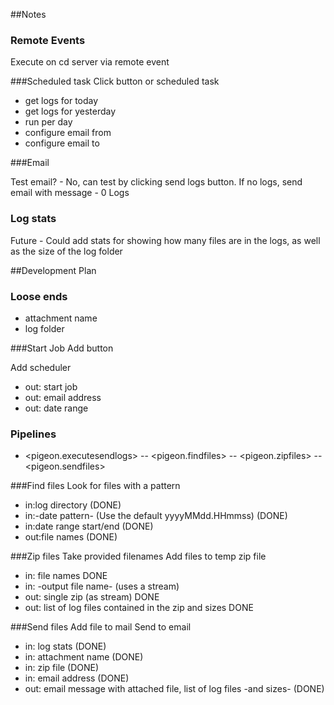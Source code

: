 ##Notes 
### Remote Events
Execute on cd server via remote event



###Scheduled task
Click button or scheduled task

- get logs for today
- get logs for yesterday
- run per day
- configure email from
- configure email to

###Email

Test email? - No, can test by clicking send logs button.
If no logs, send email with message - 0 Logs

### Log stats
Future - Could add stats for showing how many files are in the logs, as well as the size of the log folder

##Development Plan

### Loose ends
- attachment name
- log folder

###Start Job
Add button

Add scheduler
- out: start job
- out: email address
- out: date range


### Pipelines
- <pigeon.executesendlogs>
-- <pigeon.findfiles>
-- <pigeon.zipfiles>
-- <pigeon.sendfiles>


###Find files
Look for files with a pattern
- in:log directory (DONE)
- in:-date pattern- (Use the default yyyyMMdd.HHmmss) (DONE)
- in:date range start/end (DONE)
- out:file names (DONE)

###Zip files
Take provided filenames 
Add files to temp zip file 
- in: file names DONE 
- in: -output file name- (uses a stream)
- out: single zip (as stream) DONE
- out: list of log files contained in the zip and sizes DONE


###Send files 
Add file to mail
Send to email 
- in: log stats (DONE)
- in: attachment name (DONE)
- in: zip file (DONE)
- in: email address (DONE)
- out: email message with attached file, list of log files -and sizes- (DONE)




